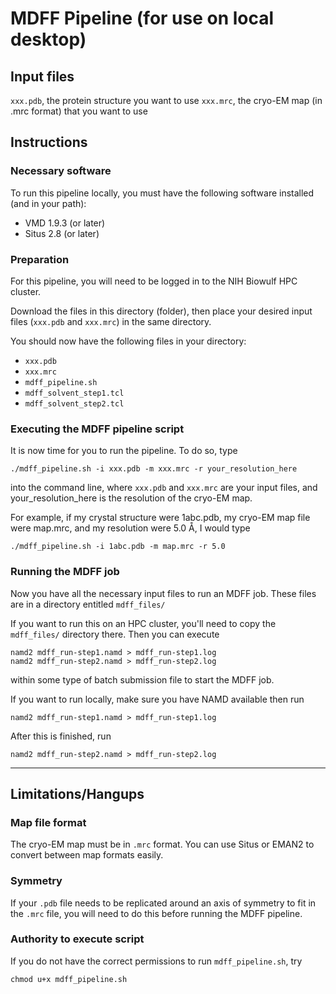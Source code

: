 # MDFF Pipeline (for use on local desktop)

## Input files

`xxx.pdb`, the protein structure you want to use
`xxx.mrc`, the cryo-EM map (in .mrc format) that you want to use

## Instructions

### Necessary software

To run this pipeline locally, you must have the following software installed (and in your path):

* VMD 1.9.3 (or later)
* Situs 2.8 (or later)

### Preparation

For this pipeline, you will need to be logged in to the NIH Biowulf HPC cluster.

Download the files in this directory (folder), then place your desired input files (`xxx.pdb` and `xxx.mrc`) in the same directory.

You should now have the following files in your directory:
* `xxx.pdb`
* `xxx.mrc`
* `mdff_pipeline.sh`
* `mdff_solvent_step1.tcl`
* `mdff_solvent_step2.tcl`

### Executing the MDFF pipeline script

It is now time for you to run the pipeline. To do so, type

    ./mdff_pipeline.sh -i xxx.pdb -m xxx.mrc -r your_resolution_here

into the command line, where `xxx.pdb` and `xxx.mrc` are your input files, and your_resolution_here is the resolution of the cryo-EM map.

For example, if my crystal structure were 1abc.pdb, my cryo-EM map file were map.mrc, and my resolution were 5.0 Å, I would type

    ./mdff_pipeline.sh -i 1abc.pdb -m map.mrc -r 5.0

### Running the MDFF job

Now you have all the necessary input files to run an MDFF job. These files are in a directory entitled `mdff_files/`

If you want to run this on an HPC cluster, you'll need to copy the `mdff_files/` directory there. Then you can execute

    namd2 mdff_run-step1.namd > mdff_run-step1.log
    namd2 mdff_run-step2.namd > mdff_run-step2.log

within some type of batch submission file to start the MDFF job.

If you want to run locally, make sure you have NAMD available then run

    namd2 mdff_run-step1.namd > mdff_run-step1.log

After this is finished, run

    namd2 mdff_run-step2.namd > mdff_run-step2.log

---

## Limitations/Hangups

### Map file format

The cryo-EM map must be in `.mrc` format. You can use Situs or EMAN2 to convert between map formats easily.

### Symmetry

If your `.pdb` file needs to be replicated around an axis of symmetry to fit in the `.mrc` file, you will need to do this before running the MDFF pipeline.

### Authority to execute script

If you do not have the correct permissions to run `mdff_pipeline.sh`, try

    chmod u+x mdff_pipeline.sh
